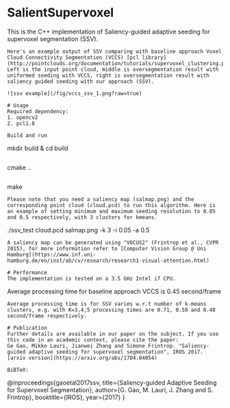 # SalientSupervoxel
This is the C++ implementation of Saliency-guided adaptive seeding for supervoxel segmentation (SSV). 
```
Here's an example output of SSV comparing with baseline approach Voxel Cloud Connectivity Segmentation (VCCS) [pcl library](http://pointclouds.org/documentation/tutorials/supervoxel_clustering.php). Left is the input point cloud, middle is oversegmentation result with uniformed seeding with VCCS, right is oversegmentation result with saliency guided seeding with our approach (SSV).

![ssv example](/fig/vccs_ssv_1.png?raw=true)

# Usage
Required dependency:
1. opencv2
2. pcl1.8

Build and run
```
mkdir build & cd build
```
```
cmake ..
```
```
make
```
Please note that you need a saliency map (salmap.png) and the corresponding point cloud (cloud.pcd) to run this algorithm. Here is an example of setting minimum and maximum seeding resolution to 0.05 and 0.5 respectively, with 3 clusters for kmeans. 
```
./ssv_test cloud.pcd salmap.png -k 3 -i 0.05 -a 0.5
```
A saliency map can be generated using "VOCUS2" (Frintrop et al., CVPR 2015), for more information refer to [Computer Vision Group @ Uni Hamburg](https://www.inf.uni-hamburg.de/en/inst/ab/cv/research/research1-visual-attention.html)

# Performance
The implementation is tested on a 3.5 GHz Intel i7 CPU.
```
Average processing time for baseline approach VCCS is 0.45 second/frame
```
Average processing time is for SSV varies w.r.t number of k-means clusters, e.g. with K=3,4,5 processing times are 0.71, 0.58 and 0.48 second/frame respectively.

# Publication
Further details are available in our paper on the subject. If you use this code in an academic context, please cite the paper:
Ge Gao, Mikko Lauri, Jianwei Zhang and Simone Frintrop. "Saliency-guided adaptive seeding for supervoxel segmentation", IROS 2017.
[arxiv version](https://arxiv.org/abs/1704.04054)

BiBTeX:
```
@inproceedings{gaoetal2017ssv,
  title={Saliency-guided Adaptive Seeding for Supervoxel Segmentation},
  author={G. Gao, M. Lauri, J. Zhang and S. Frintrop},
  booktitle={IROS},
  year={2017}
}
```
